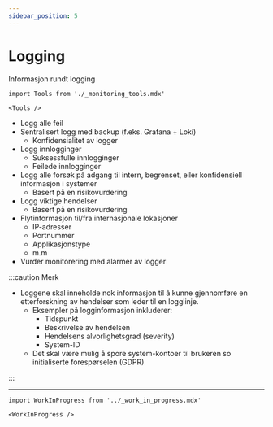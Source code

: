 ```yaml
---
sidebar_position: 5
---
```


# Logging

Informasjon rundt logging

```mdx-code-block
import Tools from './_monitoring_tools.mdx'

<Tools />
```


- Logg alle feil
- Sentralisert logg med backup (f.eks. Grafana + Loki)
    - Konfidensialitet av logger
- Logg innlogginger
    - Suksessfulle innlogginger
    - Feilede innlogginger
- Logg alle forsøk på adgang til intern, begrenset, eller konfidensiell informasjon i systemer
    - Basert på en risikovurdering
- Logg viktige hendelser
    - Basert på en risikovurdering
- Flytinformasjon til/fra internasjonale lokasjoner
    - IP-adresser
    - Portnummer
    - Applikasjonstype
    - m.m
- Vurder monitorering med alarmer av logger

:::caution Merk

- Loggene skal inneholde nok informasjon til å kunne gjennomføre en etterforskning av hendelser som leder til en logglinje.
    - Eksempler på logginformasjon inkluderer:
        - Tidspunkt
        - Beskrivelse av hendelsen
        - Hendelsens alvorlighetsgrad (severity)
        - System-ID
    - Det skal være mulig å spore system-kontoer til brukeren so initialiserte forespørselen (GDPR)

:::

---

```mdx-code-block
import WorkInProgress from '../_work_in_progress.mdx'

<WorkInProgress />
```